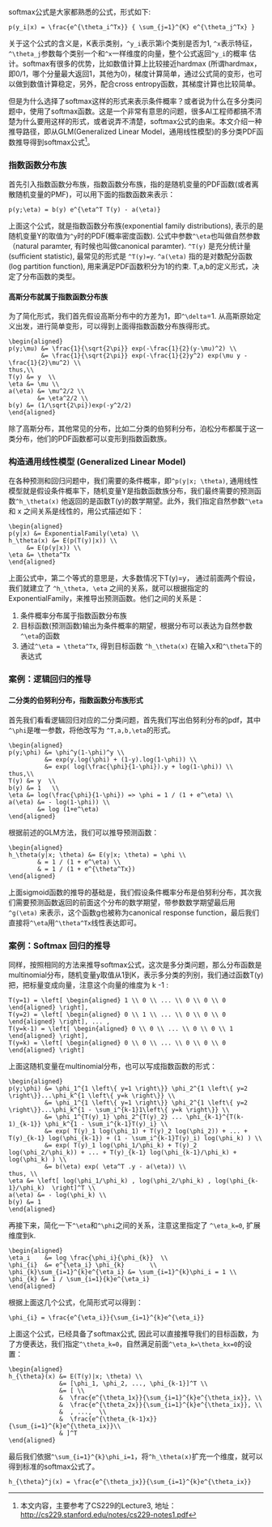 <!--
title: Softmax公式的来由
desc: 本文介绍了指数函数分布族，以及通用线性模型，以及sigmoid/softmax公式的推导
template: blog
target: artical
date: 2020-04-13
-->

softmax公式是大家都熟悉的公式，形式如下:

```^
p(y_i|x) = \frac{e^{\theta_i^Tx}} { \sum_{j=1}^{K} e^{\theta_j^Tx} }

```

关于这个公式的含义是，K表示类别，`^y_i`表示第i个类别是否为1,  `^x`表示特征，`^\theta_j`参数每个类别一个和`^x`一样维度的向量，整个公式返回`^y_i`的概率 估计。softmax有很多的优势，比如数值计算上比较接近hardmax (所谓hardmax，即0/1，哪个分量最大返回1，其他为0)，梯度计算简单，通过公式简的变形，也可以做到数值计算稳定，另外，配合cross entropy函数，其梯度计算也比较简单。

[^note1]: 本文内容，主要参考了CS229的Lecture3, 地址：http://cs229.stanford.edu/notes/cs229-notes1.pdf

但是为什么选择了softmax这样的形式来表示条件概率？或者说为什么在多分类问题中，使用了softmax函数。这是一个非常有意思的问题，很多AI工程师都搞不清楚为什么要用这样的形式，或者说弄不清楚，softmax公式的由来。本文介绍一种推导路径，即从GLM(Generalized Linear Model，通用线性模型)的多分类PDF函数推导得到softmax公式[^note1]。

### 指数函数分布族

首先引入指数函数分布族，指数函数分布族，指的是随机变量的PDF函数(或者离散随机变量的PMF)，可以用下面的指数函数来表示：

```^
p(y;\eta) = b(y) e^{\eta^T T(y) - a(\eta)}
```

上面这个公式，就是指数函数分布族(exponential family distributions), 表示的是随机变量Y的取值为`^y`时的PDF(概率密度函数). 公式中参数`^\eta`也叫做自然参数（natural paramter, 有时候也叫做canonical paramter). `^T(y)` 是充分统计量(sufficient statistic), 最常见的形式是 `^T(y)=y`. `^a(\eta)` 指的是对数配分函数(log partition function), 用来满足PDF函数积分为1的约束. T,a,b的定义形式，决定了分布函数的类型。

#### 高斯分布就属于指数函数分布族

为了简化形式，我们首先假设高斯分布中的方差为1，即`^\delta`=1. 从高斯原始定义出发，进行简单变形，可以得到上面得指数函数分布族得形式。

```^
\begin{aligned}
p(y;\mu) &= \frac{1}{\sqrt{2\pi}} exp(-\frac{1}{2}(y-\mu)^2) \\
         &= \frac{1}{\sqrt{2\pi}} exp(-\frac{1}{2}y^2) exp(\mu y - \frac{1}{2}\mu^2) \\
thus,\\
T(y) &= y  \\
\eta &= \mu \\ 
a(\eta) &= \mu^2/2 \\
        &= \eta^2/2 \\
b(y) &= (1/\sqrt{2\pi})exp(-y^2/2) 
\end{aligned}
```

除了高斯分布，其他常见的分布，比如二分类的伯努利分布，泊松分布都属于这一类分布，他们的PDF函数都可以变形到指数函数族。

### 构造通用线性模型 (Generalized Linear Model)

在各种预测和回归问题中，我们需要的条件概率，即`^p(y|x; \theta)`, 通用线性模型就是假设条件概率下，随机变量Y是指数函数族分布，我们最终需要的预测函数`^h_\theta(x)` 他返回的是函数T(y)的数学期望。此外，我们指定自然参数`^\eta` 和 x 之间关系是线性的，用公式描述如下：

```^
\begin{aligned}
p(y|x) &= ExponentialFamily(\eta) \\
h_\theta(x) &= E(p(T(y)|x)) \\
     &= E(p(y|x)) \\
\eta &= \theta^Tx
\end{aligned}
```

上面公式中，第二个等式的意思是，大多数情况下T(y)=y， 通过前面两个假设，我们就建立了 `^h_\theta, \eta` 之间的关系，就可以根据指定的ExponentialFamily，来推导出预测函数。他们之间的关系是：

1. 条件概率分布属于指数函数分布族
1. 目标函数(预测函数)输出为条件概率的期望，根据分布可以表达为自然参数`^\eta`的函数
1. 通过`^\eta = \theta^Tx`, 得到目标函数 `^h_\theta(x)` 在输入x和`^\theta`下的表达式


### 案例：逻辑回归的推导

#### 二分类的伯努利分布，指数函数分布族形式

首先我们看看逻辑回归对应的二分类问题，首先我们写出伯努利分布的pdf，其中`^\phi`是唯一参数，将他改写为 `^T,a,b,\eta`的形式。

```^
\begin{aligned}
p(y;\phi) &= \phi^y(1-\phi)^y \\
          &= exp(y.log(\phi) + (1-y).log(1-\phi)) \\
          &= exp( log(\frac{\phi}{1-\phi}).y + log(1-\phi)) \\
thus,\\
T(y) &= y  \\
b(y) &= 1   \\
\eta &= log(\frac{\phi}{1-\phi}) => \phi = 1 / (1 + e^\eta) \\
a(\eta) &= - log(1-\phi)) \\
        &= log (1+e^\eta) 
\end{aligned}
```

根据前述的GLM方法，我们可以推导预测函数：

```^
\begin{aligned}
h_\theta(y|x; \theta) &= E(y|x; \theta) = \phi \\
        & = 1 / (1 + e^\eta) \\
        & = 1 / (1 + e^{\theta^Tx})
\end{aligned}
```

上面sigmoid函数的推导的基础是，我们假设条件概率分布是伯努利分布，其次我们需要预测函数返回的前面这个分布的数学期望，带参数数学期望最后用`^g(\eta)` 来表示，这个函数g也被称为canonical response function，最后我们直接将`^\eta`用`^\theta^Tx`线性表达即可。

### 案例：Softmax 回归的推导

同样，按照相同的方法来推导softmax公式，这次是多分类问题，那么分布函数是multinomial分布，随机变量y取值从1到K，表示多分类的列别，我们通过函数T(y)把，把标量变成向量，注意这个向量的维度为 k -1 :

```^
T(y=1) = \left[ \begin{aligned} 1 \\ 0 \\ ... \\ 0 \\ 0 \\ 0 \end{aligned} \right],
T(y=2) = \left[ \begin{aligned} 0 \\ 1 \\ ... \\ 0 \\ 0 \\ 0 \end{aligned} \right], ... ,
T(y=k-1) = \left[ \begin{aligned} 0 \\ 0 \\ ... \\ 0 \\ 0 \\ 1 \end{aligned} \right], 
T(y=k) = \left[ \begin{aligned} 0 \\ 0 \\ ... \\ 0 \\ 0 \\ 0 \end{aligned} \right]
```

上面这随机变量在multinomial分布，也可以写成指数函数的形式：

```^
\begin{aligned}
p(y;\phi) &= \phi_1^{1 \left\{ y=1 \right\}} \phi_2^{1 \left\{ y=2 \right\}}...\phi_k^{1 \left\{ y=k \right\}} \\
          &= \phi_1^{1 \left\{ y=1 \right\}} \phi_2^{1 \left\{ y=2 \right\}}...\phi_k^{1 - \sum_i^{k-1}1\left\{ y=k \right\}} \\
          &= \phi_1^{T(y)_1} \phi_2^{T(y)_2} ... \phi_{k-1}^{T(k-1)_{k-1}} \phi_k^{1 - \sum_i^{k-1}T(y)_i} \\
          &= exp( T(y)_1 log(\phi_1) + T(y)_2 log(\phi_2)) + ... + T(y)_{k-1} log(\phi_{k-1}) + (1 - \sum_i^{k-1}T(y)_i) log(\phi_k) ) \\
          &= exp( T(y)_1 log(\phi_1/\phi_k) + T(y)_2 log(\phi_2/\phi_k)) + ... + T(y)_{k-1} log(\phi_{k-1}/\phi_k) + log(\phi_k) ) \\
          &= b(\eta) exp( \eta^T .y - a(\eta)) \\
thus, \\
\eta &= \left[ log(\phi_1/\phi_k) , log(\phi_2/\phi_k) , log(\phi_{k-1}/\phi_k)  \right]^T \\
a(\eta) &= - log(\phi_k) \\
b(y) &= 1
\end{aligned}
```

再接下来，简化一下`^\eta`和`^\phi`之间的关系，注意这里指定了 `^\eta_k=0`, 扩展维度到k.

```^
\begin{aligned} 
\eta_i    &= log \frac{\phi_i}{\phi_{k}}  \\
\phi_{i}  &= e^{\eta_i} \phi_{k}       \\
\phi_{k}\sum_{i=1}^{k}e^{\eta_i} &= \sum_{i=1}^{k}\phi_i = 1 \\
\phi_{k} &= 1 / \sum_{i=1}{k}e^{\eta_i}
\end{aligned}
```
根据上面这几个公式，化简形式可以得到：

```^
\phi_{i} = \frac{e^{\eta_i}}{\sum_{i=1}^{k}e^{\eta_i}}
```

上面这个公式，已经具备了softmax公式, 因此可以直接推导我们的目标函数，为了方便表达，我们指定`^\theta_k=0`，自然满足前面`^\eta_k=\theta_kx=0`的设置：

```^
\begin{aligned}
h_{\theta}(x) &= E(T(y)|x; \theta) \\
              &= [\phi_1, \phi_2, ..., \phi_{k-1}]^T \\
              &= [ \\
              &  \frac{e^{\theta_1x}}{\sum_{i=1}^{k}e^{\theta_ix}}, \\
              &  \frac{e^{\theta_2x}}{\sum_{i=1}^{k}e^{\theta_ix}}, \\
              &  , ...,  \\
              &  \frac{e^{\theta_{k-1}x}}{\sum_{i=1}^{k}e^{\theta_ix}}\\
              & ]^T
\end{aligned} 
```

最后我们依据`^\sum_{i=1}^{k}\phi_i=1`，将`^h_\theta(x)`扩充一个维度，就可以得到标准的softmax公式了。

```^
h_{\theta}^j(x) = \frac{e^{\theta_jx}}{\sum_{i=1}^{k}e^{\theta_ix}} 
```